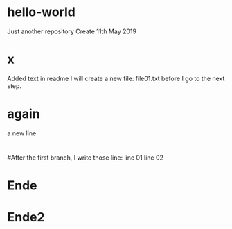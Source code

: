 # hello-world
Just another repository
Create 11th May 2019
# x
Added text in readme
I will create a new file: file01.txt
before I go to the next step.
# again 
a new line
#
#After the first branch, I write those line:
line 01
line 02
# Ende
# Ende2
